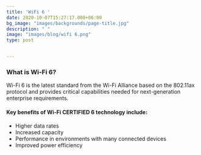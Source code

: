 ```yaml
---
title: 'WiFi 6 '
date: 2020-10-07T15:27:17.000+06:00
bg_image: "images/backgrounds/page-title.jpg"
description: " "
image: "images/blog/wifi 6.png"
type: post


---
```

### 

### What is Wi-Fi 6?

Wi-Fi 6 is the latest standard from the Wi-Fi Alliance based on the 802.11ax protocol and provides critical capabilities needed for next-generation enterprise requirements.

#### Key benefits of Wi-Fi CERTIFIED 6 technology include:

* Higher data rates
* Increased capacity
* Performance in environments with many connected devices
* Improved power efficiency